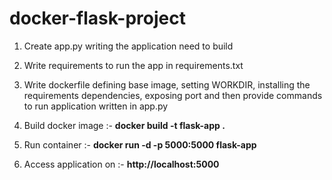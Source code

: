 # docker-flask-project

1. Create app.py writing the application need to build

2. Write requirements to run the app in requirements.txt

3. Write dockerfile defining base image, setting WORKDIR, installing the requirements dependencies, exposing port and then provide commands to run application written in app.py

4. Build docker image :- **docker build -t flask-app .**

5. Run container :- **docker run -d -p 5000:5000 flask-app**

6. Access application on :- **http://localhost:5000**
